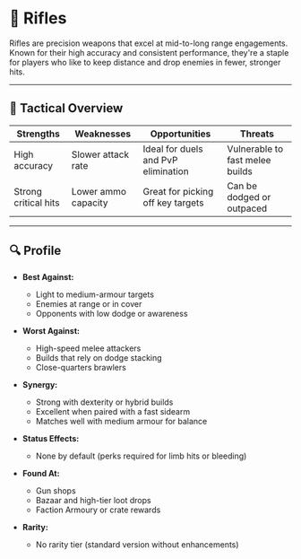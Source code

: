 ﻿# 🎯 Rifles

Rifles are precision weapons that excel at mid-to-long range engagements. Known for their high accuracy and consistent performance, they're a staple for players who like to keep distance and drop enemies in fewer, stronger hits.

---

## 🧠 Tactical Overview

| Strengths             | Weaknesses              | Opportunities                           | Threats                           |
|-----------------------|--------------------------|------------------------------------------|-----------------------------------|
| High accuracy          | Slower attack rate       | Ideal for duels and PvP elimination      | Vulnerable to fast melee builds  |
| Strong critical hits   | Lower ammo capacity      | Great for picking off key targets        | Can be dodged or outpaced        |

---

## 🔍 Profile

- **Best Against:**
  - Light to medium-armour targets
  - Enemies at range or in cover
  - Opponents with low dodge or awareness

- **Worst Against:**
  - High-speed melee attackers
  - Builds that rely on dodge stacking
  - Close-quarters brawlers

- **Synergy:**
  - Strong with dexterity or hybrid builds
  - Excellent when paired with a fast sidearm
  - Matches well with medium armour for balance

- **Status Effects:**
  - None by default (perks required for limb hits or bleeding)

- **Found At:**
  - Gun shops
  - Bazaar and high-tier loot drops
  - Faction Armoury or crate rewards

- **Rarity:**
  - No rarity tier (standard version without enhancements)
